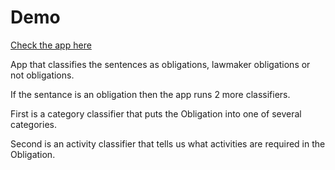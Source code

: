 # Demo

[Check the app here](https://classifier-demo.streamlit.app/)

App that classifies the sentences as obligations, lawmaker obligations or not obligations.

If the sentance is an obligation then the app runs 2 more classifiers.

First is a category classifier that puts the Obligation into one of several categories.

Second is an activity classifier that tells us what activities are required in the Obligation.